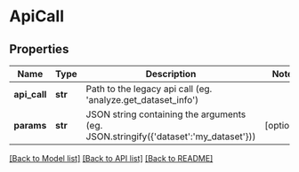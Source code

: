 # ApiCall

## Properties
Name | Type | Description | Notes
------------ | ------------- | ------------- | -------------
**api_call** | **str** | Path to the legacy api call (eg. &#39;analyze.get_dataset_info&#39;) | 
**params** | **str** | JSON string containing the arguments (eg. JSON.stringify({&#39;dataset&#39;:&#39;my_dataset&#39;})) | [optional] 

[[Back to Model list]](../README.md#documentation-for-models) [[Back to API list]](../README.md#documentation-for-api-endpoints) [[Back to README]](../README.md)


